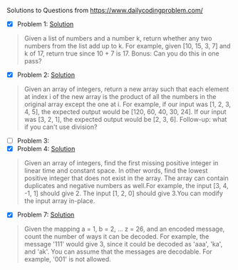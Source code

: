 Solutions to Questions from https://www.dailycodingproblem.com/

- [x] Problem 1: [Solution](https://github.com/sougat818/daily-coding-problem/blob/master/src/main/java/com/dailycodingproblem/p1/Problem1.java)
> Given a list of numbers and a number k, return whether any two numbers from the list add up to k. For example, given [10, 15, 3, 7] and k of 17, return true since 10 + 7 is 17. Bonus: Can you do this in one pass?
- [x] Problem 2: [Solution](https://github.com/sougat818/daily-coding-problem/blob/master/src/main/java/com/dailycodingproblem/p2/Problem2.java)
> Given an array of integers, return a new array such that each element at index i of the new array is the product of all the numbers in the original array except the one at i. For example, if our input was [1, 2, 3, 4, 5], the expected output would be [120, 60, 40, 30, 24]. If our input was [3, 2, 1], the expected output would be [2, 3, 6]. Follow-up: what if you can't use division?
- [ ] Problem 3: 
- [x] Problem 4: [Solution](https://github.com/sougat818/daily-coding-problem/blob/master/src/main/java/com/dailycodingproblem/p4/Problem4.java)
> Given an array of integers, find the first missing positive integer in linear time and constant space. In other words, find the lowest positive integer that does not exist in the array. The array can contain duplicates and negative numbers as well.For example, the input [3, 4, -1, 1] should give 2. The input [1, 2, 0] should give 3.You can modify the input array in-place.
- [x] Problem 7: [Solution](https://github.com/sougat818/daily-coding-problem/blob/master/src/main/java/com/dailycodingproblem/p7/Problem7.java)
> Given the mapping a = 1, b = 2, ... z = 26, and an encoded message, count the number of ways it can be decoded. For example, the message '111' would give 3, since it could be decoded as 'aaa', 'ka', and 'ak'. You can assume that the messages are decodable. For example, '001' is not allowed.








